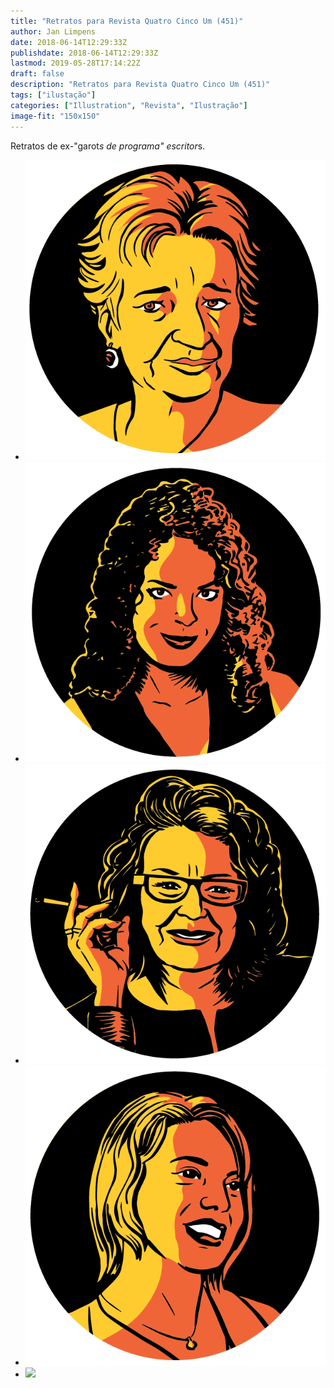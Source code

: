 ```yaml
---
title: "Retratos para Revista Quatro Cinco Um (451)"
author: Jan Limpens
date: 2018-06-14T12:29:33Z
publishdate: 2018-06-14T12:29:33Z
lastmod: 2019-05-28T17:14:22Z
draft: false
description: "Retratos para Revista Quatro Cinco Um (451)"
tags: ["ilustação"]
categories: ["Illustration", "Revista", "Ilustração"]
image-fit: "150x150"
---
```


Retratos de ex-"garot*s de programa" escritor*s.

- ![](Garotas-de-Programa-Lourdes-Barreto.png)
- ![](Garotas-de-Programa-Amara-Moira.png)
- ![](Garotas-de-Programa-Gabriela-Leite.png)
- ![](Garotas-de-Programa-Monique-Prada.png)
- ![](Garotas-de-Programa-Zeichenfläche-6.png)
